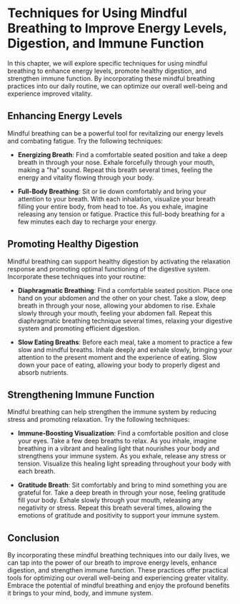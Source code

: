 Techniques for Using Mindful Breathing to Improve Energy Levels, Digestion, and Immune Function
==========================================================================================================

In this chapter, we will explore specific techniques for using mindful breathing to enhance energy levels, promote healthy digestion, and strengthen immune function. By incorporating these mindful breathing practices into our daily routine, we can optimize our overall well-being and experience improved vitality.

Enhancing Energy Levels
-----------------------

Mindful breathing can be a powerful tool for revitalizing our energy levels and combating fatigue. Try the following techniques:

* **Energizing Breath**: Find a comfortable seated position and take a deep breath in through your nose. Exhale forcefully through your mouth, making a "ha" sound. Repeat this breath several times, feeling the energy and vitality flowing through your body.

* **Full-Body Breathing**: Sit or lie down comfortably and bring your attention to your breath. With each inhalation, visualize your breath filling your entire body, from head to toe. As you exhale, imagine releasing any tension or fatigue. Practice this full-body breathing for a few minutes each day to recharge your energy.

Promoting Healthy Digestion
---------------------------

Mindful breathing can support healthy digestion by activating the relaxation response and promoting optimal functioning of the digestive system. Incorporate these techniques into your routine:

* **Diaphragmatic Breathing**: Find a comfortable seated position. Place one hand on your abdomen and the other on your chest. Take a slow, deep breath in through your nose, allowing your abdomen to rise. Exhale slowly through your mouth, feeling your abdomen fall. Repeat this diaphragmatic breathing technique several times, relaxing your digestive system and promoting efficient digestion.

* **Slow Eating Breaths**: Before each meal, take a moment to practice a few slow and mindful breaths. Inhale deeply and exhale slowly, bringing your attention to the present moment and the experience of eating. Slow down your pace of eating, allowing your body to properly digest and absorb nutrients.

Strengthening Immune Function
-----------------------------

Mindful breathing can help strengthen the immune system by reducing stress and promoting relaxation. Try the following techniques:

* **Immune-Boosting Visualization**: Find a comfortable position and close your eyes. Take a few deep breaths to relax. As you inhale, imagine breathing in a vibrant and healing light that nourishes your body and strengthens your immune system. As you exhale, release any stress or tension. Visualize this healing light spreading throughout your body with each breath.

* **Gratitude Breath**: Sit comfortably and bring to mind something you are grateful for. Take a deep breath in through your nose, feeling gratitude fill your body. Exhale slowly through your mouth, releasing any negativity or stress. Repeat this breath several times, allowing the emotions of gratitude and positivity to support your immune system.

Conclusion
----------

By incorporating these mindful breathing techniques into our daily lives, we can tap into the power of our breath to improve energy levels, enhance digestion, and strengthen immune function. These practices offer practical tools for optimizing our overall well-being and experiencing greater vitality. Embrace the potential of mindful breathing and enjoy the profound benefits it brings to your mind, body, and immune system.
